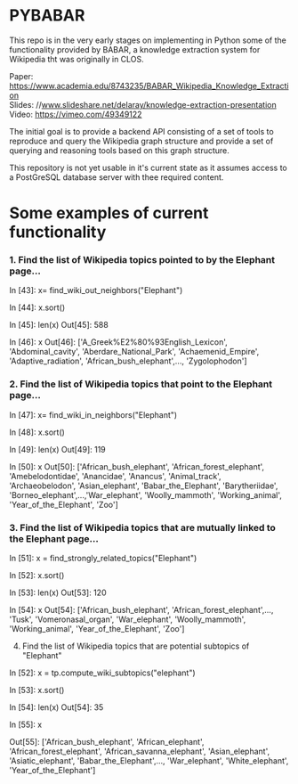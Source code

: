 # PYBABAR

This repo is in the very early stages on implementing in Python some of the functionality provided by BABAR, a knowledge extraction system for Wikipedia tht was originally in CLOS. 

Paper: https://www.academia.edu/8743235/BABAR_Wikipedia_Knowledge_Extraction  
Slides: //www.slideshare.net/delaray/knowledge-extraction-presentation  
Video: https://vimeo.com/49349122  

The initial goal is to provide a backend API consisting of a set of tools to reproduce and query the Wikipedia graph structure and provide a set of querying and reasoning tools based on this graph structure.

This repository is not yet usable in it's current state as it assumes access to a PostGreSQL database server with thee required content.

# Some examples of current functionality

### 1. Find the list of Wikipedia topics pointed to by the Elephant page...

In [43]: x= find_wiki_out_neighbors("Elephant")

In [44]: x.sort()

In [45]: len(x)
Out[45]: 588

In [46]: x
Out[46]: ['A_Greek%E2%80%93English_Lexicon', 'Abdominal_cavity',
 'Aberdare_National_Park', 'Achaemenid_Empire', 'Adaptive_radiation', 'African_bush_elephant',..., 'Zygolophodon']

### 2. Find the list of Wikipedia topics that point to the Elephant page...

In [47]: x= find_wiki_in_neighbors("Elephant")

In [48]: x.sort()

In [49]: len(x)
Out[49]: 119

In [50]: x
Out[50]: ['African_bush_elephant', 'African_forest_elephant', 'Amebelodontidae', 'Anancidae', 'Anancus', 'Animal_track', 'Archaeobelodon', 'Asian_elephant', 'Babar_the_Elephant', 'Barytheriidae', 'Borneo_elephant',...,'War_elephant', 'Woolly_mammoth', 'Working_animal', 'Year_of_the_Elephant', 'Zoo']


### 3. Find the list of Wikipedia topics that are mutually linked to the Elephant page...


In [51]: x = find_strongly_related_topics("Elephant")

In [52]: x.sort()

In [53]: len(x)
Out[53]: 120

In [54]: x
Out[54]: ['African_bush_elephant', 'African_forest_elephant',..., 'Tusk', 'Vomeronasal_organ', 'War_elephant', 'Woolly_mammoth', 'Working_animal', 'Year_of_the_Elephant', 'Zoo']

4. Find the list of Wikipedia topics that are potential subtopics of "Elephant"


In [52]: x = tp.compute_wiki_subtopics("elephant")

In [53]: x.sort()

In [54]: len(x)
Out[54]: 35

In [55]: x

Out[55]: ['African_bush_elephant', 'African_elephant', 'African_forest_elephant', 'African_savanna_elephant',  'Asian_elephant', 'Asiatic_elephant', 'Babar_the_Elephant',..., 'War_elephant', 'White_elephant', 'Year_of_the_Elephant']





